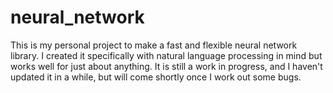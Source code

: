 # neural_network
This is my personal project to make a fast and flexible neural network library.
I created it specifically with natural language processing in mind but works well for just about anything. It is still a work in progress, and I haven't updated it in a while, but will come shortly once I work out some bugs.

